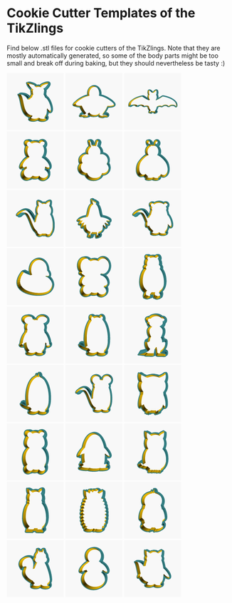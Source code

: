 # Cookie Cutter Templates of the TikZlings

Find below .stl files for cookie cutters of the TikZlings. Note that they are mostly automatically generated, so some of the body parts might be too small and break off during baking, but they should nevertheless be tasty :)

<a href="./stls/anteater.stl"><img src="./pngs/anteater.png" alt="Anteater" height="128"></a>
<a href="./stls/ape.stl"><img src="./pngs/ape.png" alt="Ape" height="128"></a>
<a href="./stls/bat.stl"><img src="./pngs/bat.png" alt="Bat" height="128"></a>
<a href="./stls/bear.stl"><img src="./pngs/bear.png" alt="Bear" height="128"></a>
<a href="./stls/bee.stl"><img src="./pngs/bee.png" alt="Bee" height="128"></a>
<a href="./stls/bug.stl"><img src="./pngs/bug.png" alt="Bug" height="128"></a>
<a href="./stls/cat.stl"><img src="./pngs/cat.png" alt="Cat" height="128"></a>
<a href="./stls/chicken.stl"><img src="./pngs/chicken.png" alt="Chicken" height="128"></a>
<a href="./stls/coati.stl"><img src="./pngs/coati.png" alt="Coati" height="128"></a>
<a href="./stls/duck.stl"><img src="./pngs/duck.png" alt="Duck" height="128"></a>
<a href="./stls/elephant.stl"><img src="./pngs/elephant.png" alt="Elephant" height="128"></a>
<a href="./stls/hippo.stl"><img src="./pngs/hippo.png" alt="Hippo" height="128"></a>
<a href="./stls/koala.stl"><img src="./pngs/koala.png" alt="Koala" height="128"></a>
<a href="./stls/marmot.stl"><img src="./pngs/marmot.png" alt="Marmot" height="128"></a>
<a href="./stls/meerkat.stl"><img src="./pngs/meerkat.png" alt="Meerkat" height="128"></a>
<a href="./stls/moles.stl"><img src="./pngs/moles.png" alt="Mole" height="128"></a>
<a href="./stls/mouse.stl"><img src="./pngs/mouse.png" alt="Mouse" height="128"></a>
<a href="./stls/owl.stl"><img src="./pngs/owl.png" alt="Owl" height="128"></a>
<a href="./stls/panda.stl"><img src="./pngs/panda.png" alt="Panda" height="128"></a>
<a href="./stls/penguin.stl"><img src="./pngs/penguin.png" alt="Penguin" height="128"></a>
<a href="./stls/pig.stl"><img src="./pngs/pig.png" alt="Pig" height="128"></a>
<a href="./stls/rhino.stl"><img src="./pngs/rhino.png" alt="Rhino" height="128"></a>
<a href="./stls/sheep.stl"><img src="./pngs/sheep.png" alt="Sheep" height="128"></a>
<a href="./stls/sloth.stl"><img src="./pngs/sloth.png" alt="Sloth" height="128"></a>
<a href="./stls/squirrel.stl"><img src="./pngs/squirrel.png" alt="Squirrel" height="128"></a>
<a href="./stls/snowman.stl"><img src="./pngs/snowman.png" alt="Snowman" height="128"></a>
<a href="./stls/wolf.stl"><img src="./pngs/wolf.png" alt="Wolf" height="128"></a>
